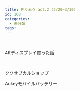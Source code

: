 ```yaml
---
title: 色々云々 act.2 (2/20~3/10)
id: 168
categories:
  - 未分類
tags:
---
```


<!--more-->

&nbsp;

4Kディスプレイ買った話

&nbsp;

クソサブカルショップ

Aukeyモバイルバッテリー